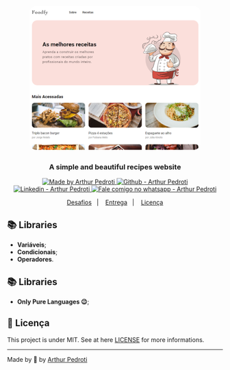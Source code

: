 <h1 align="center">
    <img alt="Foodfy" src="./assets/readme-logo.PNG"  width="400px" style="border-radius:16px;"/>
</h1>

<h3 align="center" >
  A simple and beautiful recipes website
</h3>

<p align="center">

  <a href="https://github.com/ArthurPedroti" target="_blank">
    <img alt="Made by Arthur Pedroti" src="https://img.shields.io/badge/made%20by-Arthur_Pedroti-informational">
  </a>

  <a href="https://github.com/ArthurPedroti" target="_blank" >
    <img alt="Github - Arthur Pedroti" src="https://img.shields.io/badge/Github--%23F8952D?style=social&logo=github">
  </a>
    <a href="https://github.com/ArthurPedroti" target="_blank" >
    <img alt="Linkedin - Arthur Pedroti" src="https://img.shields.io/badge/Linkedin--%23F8952D?style=social&logo=linkedin">
  </a>
      <a href="https://api.whatsapp.com/send?phone=5519991830454"
        target="_blank" >
    <img alt="Fale comigo no whatsapp - Arthur Pedroti" src="https://img.shields.io/badge/Whatsapp--%23F8952D?style=social&logo=whatsapp">
  </a>
</p>

<p align="center">
  <a href="#rocket-desafios">Desafios</a>&nbsp;&nbsp;&nbsp;|&nbsp;&nbsp;&nbsp;
  <a href="#calendar-entrega">Entrega</a>&nbsp;&nbsp;&nbsp;|&nbsp;&nbsp;&nbsp;
  <a href="#memo-licença">Licença</a>
</p>


## :books: Libraries

- **Variáveis**;
- **Condicionais**;
- **Operadores**.

## :books: Libraries

- **Only Pure Languages :wink:**;

## :memo: Licença

This project is under MIT. See at here [LICENSE](/LICENSE) for more informations.

---

Made by :purple_heart: by [Arthur Pedroti](https://github.com/ArthurPedroti)